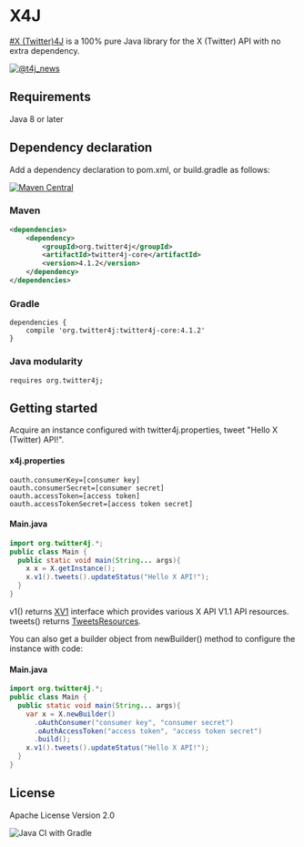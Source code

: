 # X4J
[&#35;X (Twitter)4J](https://x.com/search?q=%23x4j&src=typed_query&f=live) is a 100% pure Java library for the X (Twitter) API with no extra dependency. 

[![@t4j_news](https://img.shields.io/x/url/https/x.com/t4j_news.svg?style=social&label=Follow%20%40t4j_news)](https://x.com/t4j_news)

## Requirements
Java 8 or later

## Dependency declaration
Add a dependency declaration to pom.xml, or build.gradle as follows:

[![Maven Central](https://maven-badges.herokuapp.com/maven-central/org.twitter4j/twitter4j-corej/badge.svg)](https://maven-badges.herokuapp.com/maven-central/org.twitter4j/twitter4j-core)

### Maven
```xml
<dependencies>
    <dependency>
        <groupId>org.twitter4j</groupId>
        <artifactId>twitter4j-core</artifactId>
        <version>4.1.2</version>
    </dependency>
</dependencies>
```
### Gradle
```text
dependencies {
    compile 'org.twitter4j:twitter4j-core:4.1.2'
}
```

### Java modularity

```text
requires org.twitter4j;
```

## Getting started

Acquire an instance configured with twitter4j.properties, tweet "Hello X (Twitter) API!".

####  x4j.properties

```properties
oauth.consumerKey=[consumer key]
oauth.consumerSecret=[consumer secret]
oauth.accessToken=[access token]
oauth.accessTokenSecret=[access token secret]
```

#### Main.java

```java
import org.twitter4j.*;
public class Main {
  public static void main(String... args){
    x x = X.getInstance();
    x.v1().tweets().updateStatus("Hello X API!");
  }
}
```

v1() returns [XV1](https://github.com/X4J/X4J/blob/main/x4j-core/src/v1/java/x4j/v1/XV1.java) interface which provides various X API V1.1 API resources. tweets() returns [TweetsResources](https://github.com/X4J/X4J/blob/main/x4j-core/src/v1/java/x4j/v1/TweetsResources.java). 


You can also get a builder object from newBuilder() method to configure the instance with code:

#### Main.java

```java
import org.twitter4j.*;
public class Main {
  public static void main(String... args){
    var x = X.newBuilder()
      .oAuthConsumer("consumer key", "consumer secret")
      .oAuthAccessToken("access token", "access token secret")
      .build();
    x.v1().tweets().updateStatus("Hello X API!");
  }
}
```

## License
Apache License Version 2.0

![Java CI with Gradle](https://github.com/X4J/X4J/workflows/Java%20CI%20with%20Gradle/badge.svg)
